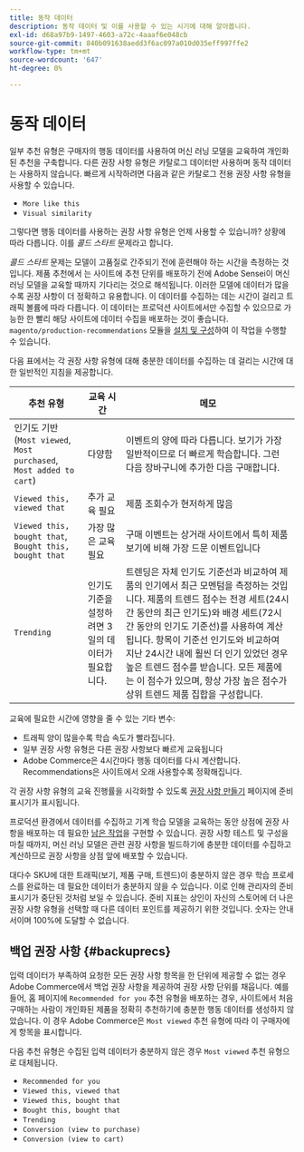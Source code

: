 ```yaml
---
title: 동작 데이터
description: 동작 데이터 및 이를 사용할 수 있는 시기에 대해 알아봅니다.
exl-id: d68a97b9-1497-4603-a72c-4aaaf6e048cb
source-git-commit: 840b091638aedd3f6ac097a010d035eff997ffe2
workflow-type: tm+mt
source-wordcount: '647'
ht-degree: 0%

---
```


# 동작 데이터

일부 추천 유형은 구매자의 행동 데이터를 사용하여 머신 러닝 모델을 교육하여 개인화된 추천을 구축합니다. 다른 권장 사항 유형은 카탈로그 데이터만 사용하며 동작 데이터는 사용하지 않습니다. 빠르게 시작하려면 다음과 같은 카탈로그 전용 권장 사항 유형을 사용할 수 있습니다.

- `More like this`
- `Visual similarity`

그렇다면 행동 데이터를 사용하는 권장 사항 유형은 언제 사용할 수 있습니까? 상황에 따라 다릅니다. 이를 _콜드 스타트_ 문제라고 합니다.

_콜드 스타트_ 문제는 모델이 고품질로 간주되기 전에 훈련해야 하는 시간을 측정하는 것입니다. 제품 추천에서 는 사이트에 추천 단위를 배포하기 전에 Adobe Sensei이 머신 러닝 모델을 교육할 때까지 기다리는 것으로 해석됩니다. 이러한 모델에 데이터가 많을수록 권장 사항이 더 정확하고 유용합니다. 이 데이터를 수집하는 데는 시간이 걸리고 트래픽 볼륨에 따라 다릅니다. 이 데이터는 프로덕션 사이트에서만 수집할 수 있으므로 가능한 한 빨리 해당 사이트에 데이터 수집을 배포하는 것이 좋습니다. `magento/production-recommendations` 모듈을 [설치 및 구성](install-configure.md)하여 이 작업을 수행할 수 있습니다.

다음 표에서는 각 권장 사항 유형에 대해 충분한 데이터를 수집하는 데 걸리는 시간에 대한 일반적인 지침을 제공합니다.

| 추천 유형 | 교육 시간 | 메모 |
|---|---|---|
| 인기도 기반(`Most viewed`, `Most purchased`, `Most added to cart`) | 다양함 | 이벤트의 양에 따라 다릅니다. 보기가 가장 일반적이므로 더 빠르게 학습합니다. 그런 다음 장바구니에 추가한 다음 구매합니다. |
| `Viewed this, viewed that` | 추가 교육 필요 | 제품 조회수가 현저하게 많음 |
| `Viewed this, bought that`, `Bought this, bought that` | 가장 많은 교육 필요 | 구매 이벤트는 상거래 사이트에서 특히 제품 보기에 비해 가장 드문 이벤트입니다 |
| `Trending` | 인기도 기준을 설정하려면 3일의 데이터가 필요합니다. | 트렌딩은 자체 인기도 기준선과 비교하여 제품의 인기에서 최근 모멘텀을 측정하는 것입니다. 제품의 트렌드 점수는 전경 세트(24시간 동안의 최근 인기도)와 배경 세트(72시간 동안의 인기도 기준선)를 사용하여 계산됩니다. 항목이 기준선 인기도와 비교하여 지난 24시간 내에 훨씬 더 인기 있었던 경우 높은 트렌드 점수를 받습니다. 모든 제품에는 이 점수가 있으며, 항상 가장 높은 점수가 상위 트렌드 제품 집합을 구성합니다. |

교육에 필요한 시간에 영향을 줄 수 있는 기타 변수:

- 트래픽 양이 많을수록 학습 속도가 빨라집니다.
- 일부 권장 사항 유형은 다른 권장 사항보다 빠르게 교육됩니다
- Adobe Commerce은 4시간마다 행동 데이터를 다시 계산합니다. Recommendations은 사이트에서 오래 사용할수록 정확해집니다.

각 권장 사항 유형의 교육 진행률을 시각화할 수 있도록 [권장 사항 만들기](create.md) 페이지에 준비 표시기가 표시됩니다.

프로덕션 환경에서 데이터를 수집하고 기계 학습 모델을 교육하는 동안 상점에 권장 사항을 배포하는 데 필요한 [남은 작업](implementation-workflow.md)을 구현할 수 있습니다. 권장 사항 테스트 및 구성을 마칠 때까지, 머신 러닝 모델은 관련 권장 사항을 빌드하기에 충분한 데이터를 수집하고 계산하므로 권장 사항을 상점 앞에 배포할 수 있습니다.

대다수 SKU에 대한 트래픽(보기, 제품 구매, 트렌드)이 충분하지 않은 경우 학습 프로세스를 완료하는 데 필요한 데이터가 충분하지 않을 수 있습니다. 이로 인해 관리자의 준비 표시기가 중단된 것처럼 보일 수 있습니다.
준비 지표는 상인이 자신의 스토어에 더 나은 권장 사항 유형을 선택할 때 다른 데이터 포인트를 제공하기 위한 것입니다. 숫자는 안내서이며 100%에 도달할 수 없습니다.

## 백업 권장 사항 {#backuprecs}

입력 데이터가 부족하여 요청한 모든 권장 사항 항목을 한 단위에 제공할 수 없는 경우 Adobe Commerce에서 백업 권장 사항을 제공하여 권장 사항 단위를 채웁니다. 예를 들어, 홈 페이지에 `Recommended for you` 추천 유형을 배포하는 경우, 사이트에서 처음 구매하는 사람이 개인화된 제품을 정확히 추천하기에 충분한 행동 데이터를 생성하지 않았습니다. 이 경우 Adobe Commerce은 `Most viewed` 추천 유형에 따라 이 구매자에게 항목을 표시합니다.

다음 추천 유형은 수집된 입력 데이터가 충분하지 않은 경우 `Most viewed` 추천 유형으로 대체됩니다.

- `Recommended for you`
- `Viewed this, viewed that`
- `Viewed this, bought that`
- `Bought this, bought that`
- `Trending`
- `Conversion (view to purchase)`
- `Conversion (view to cart)`
